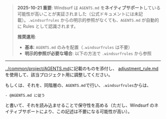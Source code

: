 <!-- .windsurfrules -->

> **2025-10-21 重要**: Windsurf は `AGENTS.md` を**ネイティブサポート**している可能性が高いことが実証されました（公式ドキュメントには未記載）。`.windsurfrules` からの明示的参照がなくても、`AGENTS.md` が自動的に Rules として認識されます。
>
> **推奨運用**:
>
> - **基本**: `AGENTS.md` のみを配置（`.windsurfrules` は不要）
> - **明示的参照が必要な場合**: 以下の方法で `.windsurfrules` から参照

---

[../common/project/AGENTS.md](../common/project/AGENTS.md)に記載のものを添付し、
[adjustment_rule.md](../../../snippets/editor/adjustment_rule.md)を使用して、該当プロジェクト用に調整してください。

もしくは、それを、同階層の、`AGENTS.md`で行い、`.windsurfrules`からは、

```
- @AGENTS.md に従う
```

と書いて、それを読み込ませることで保守性を高める（ただし、Windsurf のネイティブサポートにより、この記述は不要になる可能性が高い）。
